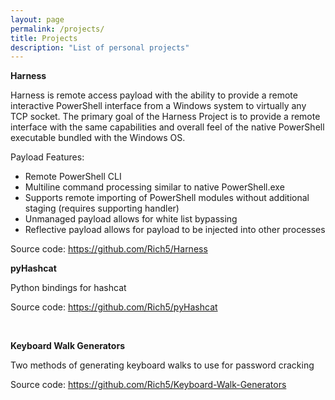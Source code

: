 ```yaml
---
layout: page
permalink: /projects/
title: Projects
description: "List of personal projects"
---
```


**Harness**

Harness is remote access payload with the ability to provide a remote interactive PowerShell interface from a Windows system to virtually any TCP socket. The primary goal of the Harness Project is to provide a remote interface with the same capabilities and overall feel of the native PowerShell executable bundled with the Windows OS.

Payload Features:

  * Remote PowerShell CLI
  * Multiline command processing similar to native PowerShell.exe
  * Supports remote importing of PowerShell modules without additional staging (requires supporting handler)
  * Unmanaged payload allows for white list bypassing
  * Reflective payload allows for payload to be injected into other processes

Source code: <https://github.com/Rich5/Harness>

**pyHashcat**

Python bindings for hashcat

Source code: <a title="https://github.com/Rich5/pyHashcat" href="https://github.com/Rich5/pyHashcat" target="_blank">https://github.com/Rich5/pyHashcat</a>

&nbsp;

**Keyboard Walk Generators**

Two methods of generating keyboard walks to use for password cracking

Source code: <a title="https://github.com/Rich5/Keyboard-Walk-Generators" href="https://github.com/Rich5/Keyboard-Walk-Generators" target="_blank">https://github.com/Rich5/Keyboard-Walk-Generators</a>